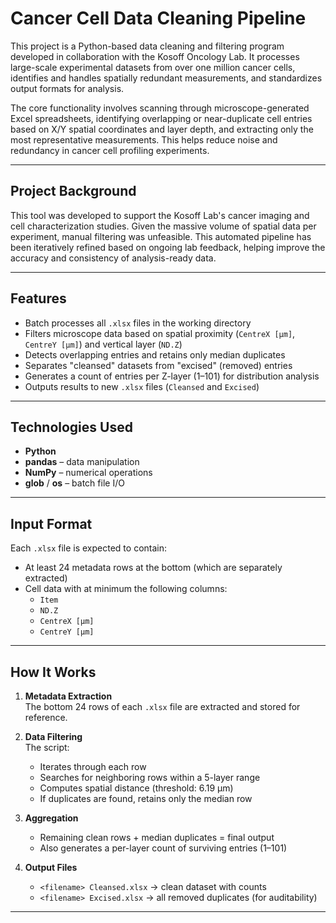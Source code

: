 # Cancer Cell Data Cleaning Pipeline

This project is a Python-based data cleaning and filtering program developed in collaboration with the Kosoff Oncology Lab. It processes large-scale experimental datasets from over one million cancer cells, identifies and handles spatially redundant measurements, and standardizes output formats for analysis.

The core functionality involves scanning through microscope-generated Excel spreadsheets, identifying overlapping or near-duplicate cell entries based on X/Y spatial coordinates and layer depth, and extracting only the most representative measurements. This helps reduce noise and redundancy in cancer cell profiling experiments.

---

## Project Background

This tool was developed to support the Kosoff Lab's cancer imaging and cell characterization studies. Given the massive volume of spatial data per experiment, manual filtering was unfeasible. This automated pipeline has been iteratively refined based on ongoing lab feedback, helping improve the accuracy and consistency of analysis-ready data.

---

## Features

- Batch processes all `.xlsx` files in the working directory
- Filters microscope data based on spatial proximity (`CentreX [µm]`, `CentreY [µm]`) and vertical layer (`ND.Z`)
- Detects overlapping entries and retains only median duplicates
- Separates "cleansed" datasets from "excised" (removed) entries
- Generates a count of entries per Z-layer (1–101) for distribution analysis
- Outputs results to new `.xlsx` files (`Cleansed` and `Excised`)

---

## Technologies Used

- **Python**
- **pandas** – data manipulation
- **NumPy** – numerical operations
- **glob** / **os** – batch file I/O

---

## Input Format

Each `.xlsx` file is expected to contain:

- At least 24 metadata rows at the bottom (which are separately extracted)
- Cell data with at minimum the following columns:
  - `Item`
  - `ND.Z`
  - `CentreX [µm]`
  - `CentreY [µm]`

---

## How It Works

1. **Metadata Extraction**  
   The bottom 24 rows of each `.xlsx` file are extracted and stored for reference.

2. **Data Filtering**  
   The script:
   - Iterates through each row
   - Searches for neighboring rows within a 5-layer range
   - Computes spatial distance (threshold: 6.19 µm)
   - If duplicates are found, retains only the median row

3. **Aggregation**  
   - Remaining clean rows + median duplicates = final output
   - Also generates a per-layer count of surviving entries (1–101)

4. **Output Files**  
   - `<filename> Cleansed.xlsx` → clean dataset with counts
   - `<filename> Excised.xlsx` → all removed duplicates (for auditability)

---
